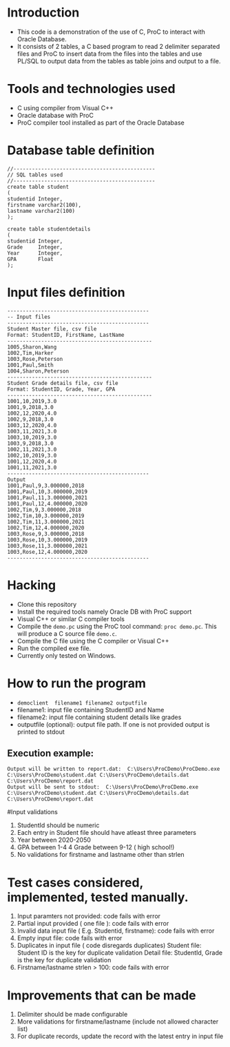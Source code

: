 # Introduction

- This code is a demonstration of the use of C, ProC to interact with Oracle Database.
- It consists of 2 tables, a C based program to read 2 delimiter separated files and ProC
  to insert data from the files into the tables and use PL/SQL to output data from the 
  tables as table joins and output to a file.

# Tools and technologies used

- C using compiler from Visual C++
- Oracle database with ProC
- ProC compiler tool installed as part of the Oracle Database

# Database table definition
```
//----------------------------------------------
// SQL tables used
//----------------------------------------------
create table student
(
studentid Integer,
firstname varchar2(100),
lastname varchar2(100)
);

create table studentdetails
(
studentid Integer,
Grade     Integer, 
Year      Integer, 
GPA       Float
);     
```

# Input files definition
```
----------------------------------------------
-- Input files
----------------------------------------------
Student Master file, csv file
Format: StudentID, FirstName, LastName
-----------------------------------------------
1005,Sharon,Wang
1002,Tim,Harker
1003,Rose,Peterson
1001,Paul,Smith
1004,Sharon,Peterson
-----------------------------------------------
Student Grade details file, csv file
Format: StudentID, Grade, Year, GPA
-----------------------------------------------
1001,10,2019,3.0
1001,9,2018,3.0
1002,12,2020,4.0
1002,9,2018,3.0
1003,12,2020,4.0
1003,11,2021,3.0
1003,10,2019,3.0
1003,9,2018,3.0
1002,11,2021,3.0
1002,10,2019,3.0
1001,12,2020,4.0
1001,11,2021,3.0
----------------------------------------------
Output
1001,Paul,9,3.000000,2018
1001,Paul,10,3.000000,2019
1001,Paul,11,3.000000,2021
1001,Paul,12,4.000000,2020
1002,Tim,9,3.000000,2018
1002,Tim,10,3.000000,2019
1002,Tim,11,3.000000,2021
1002,Tim,12,4.000000,2020
1003,Rose,9,3.000000,2018
1003,Rose,10,3.000000,2019
1003,Rose,11,3.000000,2021
1003,Rose,12,4.000000,2020
----------------------------------------------
```

# Hacking
- Clone this repository
- Install the required tools namely Oracle DB with ProC support
- Visual C++ or similar C compiler tools
- Compile the `demo.pc` using the ProC tool command: `proc demo.pc`. This will produce a C source file `demo.c`.
- Compile the C file using the C compiler or Visual C++
- Run the compiled exe file.
- Currently only tested on Windows.

# How to run the program 
- `democlient  filename1 filename2 outputfile`
- filename1: input file containing StudentID and Name
- filename2: input file containing student details like grades
- outputfile (optional): output file path. If one is not provided output is printed to stdout

## Execution example:     
```
Output will be written to report.dat:  C:\Users\ProCDemo\ProCDemo.exe  C:\Users\ProCDemo\student.dat C:\Users\ProCDemo\details.dat C:\Users\ProCDemo\report.dat
Output will be sent to stdout:  C:\Users\ProCDemo\ProCDemo.exe  C:\Users\ProCDemo\student.dat C:\Users\ProCDemo\details.dat C:\Users\ProCDemo\report.dat
```
#Input validations
1. StudentId should be numeric
1. Each entry in Student file should have atleast three parameters
2. Year between 2020-2050
3. GPA between 1-4
4  Grade between 9-12 ( high school!)
5. No validations for firstname and lastname other than strlen

# Test cases considered, implemented, tested manually. 
1. Input paramters not provided: code fails with error
2. Partial input provided ( one file ): code fails with error
3. Invalid data input file ( E.g. Studentid, firstname): code fails with error
4. Empty input file: code fails with error
5. Duplicates in input file ( code disregards duplicates)
   Student file: Student ID is the key for duplicate validation
   Detail file: StudentId, Grade is the key for duplicate validation
5. Firstname/lastname strlen > 100: code fails with error

# Improvements that can be made
1. Delimiter should be made configurable
2. More validations for firstname/lastname (include not allowed character list)
3. For duplicate records, update the record with the latest entry in input file




